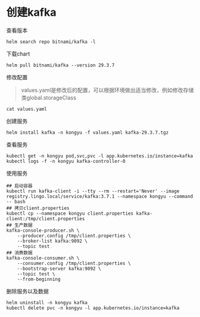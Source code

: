 # 创建kafka

查看版本

```
helm search repo bitnami/kafka -l
```

下载chart

```
helm pull bitnami/kafka --version 29.3.7
```

修改配置

> values.yaml是修改后的配置，可以根据环境做出适当修改，例如修改存储类global.storageClass

```
cat values.yaml
```

创建服务

```
helm install kafka -n kongyu -f values.yaml kafka-29.3.7.tgz
```

查看服务

```
kubectl get -n kongyu pod,svc,pvc -l app.kubernetes.io/instance=kafka
kubectl logs -f -n kongyu kafka-controller-0
```

使用服务

```
## 启动容器
kubectl run kafka-client -i --tty --rm --restart='Never' --image registry.lingo.local/service/kafka:3.7.1 --namespace kongyu --command -- bash
## 拷贝client.properties
kubectl cp --namespace kongyu client.properties kafka-client:/tmp/client.properties
## 生产数据
kafka-console-producer.sh \
    --producer.config /tmp/client.properties \
    --broker-list kafka:9092 \
    --topic test
## 消费数据
kafka-console-consumer.sh \
    --consumer.config /tmp/client.properties \
    --bootstrap-server kafka:9092 \
    --topic test \
    --from-beginning
```

删除服务以及数据

```
helm uninstall -n kongyu kafka
kubectl delete pvc -n kongyu -l app.kubernetes.io/instance=kafka
```

